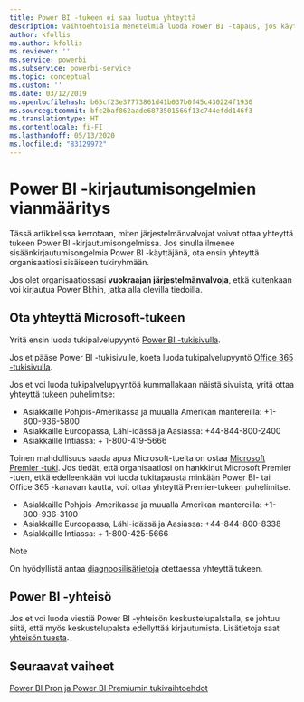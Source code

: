 ```yaml
---
title: Power BI -tukeen ei saa luotua yhteyttä
description: Vaihtoehtoisia menetelmiä luoda Power BI -tapaus, jos käyttäjä ei voi kirjautua sisään
author: kfollis
ms.author: kfollis
ms.reviewer: ''
ms.service: powerbi
ms.subservice: powerbi-service
ms.topic: conceptual
ms.custom: ''
ms.date: 03/12/2019
ms.openlocfilehash: b65cf23e37773861d41b037b0f45c430224f1930
ms.sourcegitcommit: bfc2baf862aade6873501566f13c744efdd146f3
ms.translationtype: HT
ms.contentlocale: fi-FI
ms.lasthandoff: 05/13/2020
ms.locfileid: "83129972"
---
```

# <a name="troubleshooting-sign-in-issues-for-power-bi"></a>Power BI -kirjautumisongelmien vianmääritys

Tässä artikkelissa kerrotaan, miten järjestelmänvalvojat voivat ottaa yhteyttä tukeen Power BI -kirjautumisongelmissa. Jos sinulla ilmenee sisäänkirjautumisongelmia Power BI -käyttäjänä, ota ensin yhteyttä organisaatiosi sisäiseen tukiryhmään.

Jos olet organisaatiossasi **vuokraajan järjestelmänvalvoja**, etkä kuitenkaan voi kirjautua Power BI:hin, jatka alla olevilla tiedoilla.

## <a name="contact-microsoft-support"></a>Ota yhteyttä Microsoft-tukeen

Yritä ensin luoda tukipalvelupyyntö [Power BI -tukisivulla](https://powerbi.microsoft.com/support/).

Jos et pääse Power BI -tukisivulle, koeta luoda tukipalvelupyyntö [Office 365 -tukisivulla](https://support.office.com/home/contact).

Jos et voi luoda tukipalvelupyyntöä kummallakaan näistä sivuista, yritä ottaa yhteyttä tukeen puhelimitse:

* Asiakkaille Pohjois-Amerikassa ja muualla Amerikan mantereilla: +1-800-936-5800
* Asiakkaille Euroopassa, Lähi-idässä ja Aasiassa: +44-844-800-2400
* Asiakkaille Intiassa: + 1-800-419-5666

Toinen mahdollisuus saada apua Microsoft-tuelta on ostaa [Microsoft Premier -tuki](https://support.microsoft.com/premier). Jos tiedät, että organisaatiosi on hankkinut Microsoft Premier -tuen, etkä edelleenkään voi luoda tukitapausta minkään Power BI- tai Office 365 -kanavan kautta, voit ottaa yhteyttä Premier-tukeen puhelimitse.

* Asiakkaille Pohjois-Amerikassa ja muualla Amerikan mantereilla: +1-800-936-3100
* Asiakkaille Euroopassa, Lähi-idässä ja Aasiassa: +44-844-800-8338
* Asiakkaille Intiassa: + 1-800-425-5666

> [!Note]
> On hyödyllistä antaa [diagnoosilisätietoja](service-admin-capturing-additional-diagnostic-information-for-power-bi.md) otettaessa yhteyttä tukeen.

## <a name="power-bi-community"></a>Power BI -yhteisö

Jos et voi luoda viestiä Power BI -yhteisön keskustelupalstalla, se johtuu siitä, että myös keskustelupalsta edellyttää kirjautumista. Lisätietoja saat [yhteisön tuesta](https://community.powerbi.com/t5/Community-Support/ct-p/PBI_CommunitySupport).

## <a name="next-steps"></a>Seuraavat vaiheet

[Power BI Pron ja Power BI Premiumin tukivaihtoehdot](service-support-options.md)

